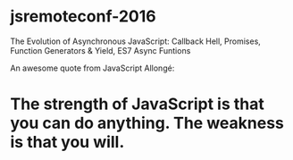 # jsremoteconf-2016
The Evolution of Asynchronous JavaScript: Callback Hell, Promises, Function Generators &amp; Yield, ES7 Async Funtions

An awesome quote from JavaScript Allongé:
# The strength of JavaScript is that you can do anything. The weakness is that you will.
